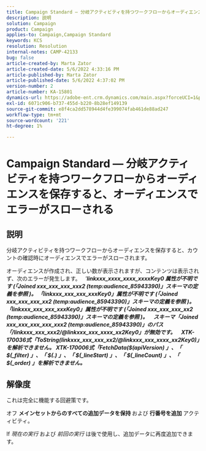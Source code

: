 ```yaml
---
title: Campaign Standard — 分岐アクティビティを持つワークフローからオーディエンスを保存すると、オーディエンスでエラーがスローされる
description: 説明
solution: Campaign
product: Campaign
applies-to: Campaign,Campaign Standard
keywords: KCS
resolution: Resolution
internal-notes: CAMP-42133
bug: false
article-created-by: Marta Zator
article-created-date: 5/6/2022 4:33:16 PM
article-published-by: Marta Zator
article-published-date: 5/6/2022 4:37:02 PM
version-number: 2
article-number: KA-15801
dynamics-url: https://adobe-ent.crm.dynamics.com/main.aspx?forceUCI=1&pagetype=entityrecord&etn=knowledgearticle&id=286a3538-5acd-ec11-a7b5-6045bd00dbbc
exl-id: 6071c906-b737-455d-b220-8b28ef149139
source-git-commit: e8f4ca2dd578944d4fe399074fab461de88ad247
workflow-type: tm+mt
source-wordcount: '221'
ht-degree: 1%

---
```


# Campaign Standard — 分岐アクティビティを持つワークフローからオーディエンスを保存すると、オーディエンスでエラーがスローされる

## 説明


分岐アクティビティを持つワークフローからオーディエンスを保存すると、カウントの確認時にオーディエンスでエラーがスローされます。

オーディエンスが作成され、正しい数が表示されますが、コンテンツは表示されず、次のエラーが発生します。
 
*&#39;<b>linkxxx_xxxx_xxxx_xxxxKey0 属性が不明です (「Joined xxx_xxx_xxx_xxx2 (temp:audience_85943390)」スキーマの定義を参照 )。 「linkxxx_xxx_xxx_xxxKey0」属性が不明です (「Joined xxx_xxx_xxx_xx2 (temp:audience_85943390)」スキーマの定義を参照 )。 「linkxxx_xxx_xxx_xxxKey0」属性が不明です (「Joined xxx_xxx_xxx_xx2 (temp:audience_85943390)」スキーマの定義を参照 )。</b>*
 <b>__</b> 
<b>*スキーマ「Joined xxx_xxx_xxx_xxx_xxx2 (temp:audience_85943390)」のパス「/linkxxx_xxx_xxx2/@linkxxx_xxx_xxxx_xx2Key0」が無効です。</b>*
 <b>__</b> 
<b>*XTK-170036式「ToString(linkxxx_xxx_xxx_xx2/@linkxxx_xxx_xxxx_xx2Key0)」を解析できません。 XTK-170006式「FetchData($(apiVersion) 」、「 $(_filter) 」、「 $(.) 」、「 $(_lineStart) 」、「 $(_lineCount) 」、「 $(_order) 」を解析できません。</b>*


## 解像度


これは完全に機能する回避策です。

オフ <b>メインセットからのすべての追加データを保持 </b>および <b>行番号を追加</b> アクティビティ。

If *現在の実行* および *前回の実行* は後で使用し、追加データに再度追加できます。
